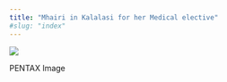 ```yaml
---
title: "Mhairi in Kalalasi for her Medical elective"
#slug: "index"
---
```


[![](/wp-content/2011/12/50-300x225.jpg)](/wp-content/2011/12/50.jpg)

PENTAX Image